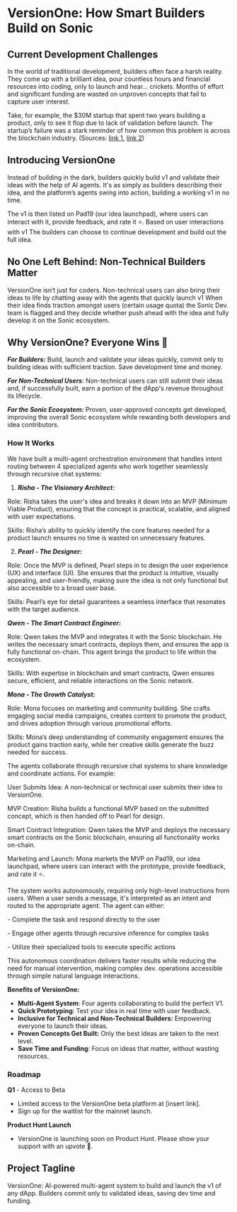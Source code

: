 # VersionOne: How Smart Builders Build on Sonic

## Current Development Challenges

In the world of traditional  development, builders often face a harsh reality. They come up with a brilliant idea, pour countless hours and financial resources into coding, only to launch and hear… crickets. Months of effort and significant funding are wasted on unproven concepts that fail to capture user interest.

Take, for example, the \$30M startup that spent two years building a product, only to see it flop due to lack of validation before launch. The startup’s failure was a stark reminder of how common this problem is across the blockchain industry. (Sources: [link 1](#), [link 2](#))

## Introducing VersionOne&#x20;

Instead of building in the dark,  builders quickly build v1 and validate their ideas with the help of AI agents. It's as simply as builders describing their idea, and the platform’s agents swing into action, building a working v1 in no time.

The v1 is then listed on Pad19 (our idea launchpad), where users can interact with it, provide feedback, and rate it ⭐️. Based on  user interactions with v1 The builders can choose to continue development and build out the full idea.

## No One Left Behind: Non-Technical Builders Matter

VersionOne isn’t just for coders. Non-technical users can also bring their ideas to life by chatting away with the agents that quickly launch v1 When their idea finds traction amongst users (certain usage  quota) the Sonic Dev. team is flagged and they decide whether push ahead with the idea and fully develop it on the Sonic ecosystem.

## Why VersionOne? Everyone Wins 🏅

***For Builders:*** Build, launch and validate your ideas quickly, commit only to building ideas with sufficient traction. Save development time and money.

***For Non-Technical Users***: Non-technical users can still submit their ideas and, if successfully built, earn a portion of the dApp's revenue throughout its lifecycle.

***For the Sonic Ecosystem:*** Proven, user-approved concepts get developed, improving the overall Sonic ecosystem while rewarding both developers and idea contributors.



### **How It Works**

We have built a multi-agent orchestration environment that handles intent routing between 4 specialized agents who work together seamlessly through recursive chat systems:


1. ***Risha - The Visionary Architect:***

Role: Risha takes the user's idea and breaks it down into an MVP (Minimum Viable Product), ensuring that the concept is practical, scalable, and aligned with user expectations.

Skills: Risha’s ability to quickly identify the core features needed for a product launch ensures no time is wasted on unnecessary features.


2. ***Pearl - The Designer:***

Role: Once the MVP is defined, Pearl steps in to design the user experience (UX) and interface (UI). She ensures that the product is intuitive, visually appealing, and user-friendly, making sure the idea is not only functional but also accessible to a broad user base.

Skills: Pearl’s eye for detail guarantees a seamless interface that resonates with the target audience.


***Qwen - The Smart Contract Engineer:***

Role: Qwen takes the MVP and integrates it with the Sonic blockchain. He writes the necessary smart contracts, deploys them, and ensures the app is fully functional on-chain. This agent brings the product to life within the ecosystem.

Skills: With expertise in blockchain and smart contracts, Qwen ensures secure, efficient, and reliable interactions on the Sonic network.


***Mona - The Growth Catalyst:***

Role: Mona focuses on marketing and community building. She crafts engaging social media campaigns, creates content to promote the product, and drives adoption through various promotional efforts.

Skills: Mona’s deep understanding of community engagement ensures the product gains traction early, while her creative skills generate the buzz needed for success.


The agents collaborate through recursive chat systems to share knowledge and coordinate actions. For example:


User Submits Idea: A non-technical or technical user submits their idea to VersionOne.

MVP Creation: Risha builds a functional MVP based on the submitted concept, which is then handed off to Pearl for design.

Smart Contract Integration: Qwen takes the MVP and deploys the necessary smart contracts on the Sonic blockchain, ensuring all functionality works on-chain.

Marketing and Launch: Mona markets the MVP on Pad19, our idea launchpad, where users can interact with the prototype, provide feedback, and rate it ⭐️.



The system works autonomously, requiring only high-level instructions from users. When a user sends a message, it's interpreted as an intent and routed to the appropriate agent. The agent can either:

\- Complete the task and respond directly to the user

\- Engage other agents through recursive inference for complex tasks

\- Utilize their specialized tools to execute specific actions



This autonomous coordination delivers faster results while reducing the need for manual intervention, making complex dev. operations accessible through simple natural language interactions.



**Benefits of VersionOne:**

- **Multi-Agent System**: Four agents collaborating to build the perfect V1.
- **Quick Prototyping**: Test your idea in real time with user feedback.
- **Inclusive for Technical and Non-Technical Builders:** Empowering everyone to launch their ideas.
- **Proven Concepts Get Built:** Only the best ideas are taken to the next level.
- **Save Time and Funding**: Focus on ideas that matter, without wasting resources.


### Roadmap

**Q1** - Access to Beta

- Limited access to the VersionOne beta platform at [insert link].
- Sign up for the waitlist for the mainnet launch.

**Product Hunt Launch**

- VersionOne is launching soon on Product Hunt. Please show your support with an upvote 🙏.


## Project Tagline

VersionOne: AI-powered multi-agent system to build and launch the v1 of any dApp. Builders commit only to validated ideas, saving dev time and funding.

